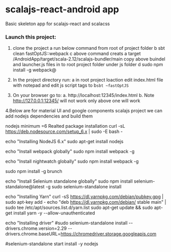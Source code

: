 scalajs-react-android app
======================

Basic skeleton app for scalajs-react and scalacss

### Launch this project:

1. clone the project
a run below command from root of project folder
b sbt clean fastOptJS::webpack
c above command creats a target /AndroidApp/target/scala-2.12/scalajs-bundler/main
 copy above buindel and launcher.js files in to root project folder under js folder
d sudo npm install -g webpack@



2. In the project directory run:
a  in root project loaction edit index.html file with notepad and edit js script tags to
b`sbt ~fastOptJS`



3. On your browser go to:
a. http://localhost:12345/index.html
b. Note http://127.0.0.1:12345/ will not work only above one will work


4.Below are for material UI and google components
scalajs project we can add nodejs dependencies and build them

nodejs minimum =6
Realted package installation
curl -sL https://deb.nodesource.com/setup_6.x | sudo -E bash -

echo "Installing NodeJS 6.x"
sudo apt-get install nodejs

echo "Install webpack globally"
sudo npm install webpack -g

echo "Install nightwatch globally"
sudo npm install webpack -g

sudo npm install -g brunch

echo "Install Selenium standalone globally"
sudo npm install selenium-standalone@latest -g
sudo selenium-standalone install

echo "Installing Yarn"
curl -sS https://dl.yarnpkg.com/debian/pubkey.gpg | sudo apt-key add -
echo "deb https://dl.yarnpkg.com/debian/ stable main" | sudo tee /etc/apt/sources.list.d/yarn.list
sudo apt-get update && sudo apt-get install yarn -y --allow-unauthenticated

echo "Installing driver"
#sudo selenium-standalone install --drivers.chrome.version=2.29 --drivers.chrome.baseURL=https://chromedriver.storage.googleapis.com

#selenium-standalone start install -y nodejs